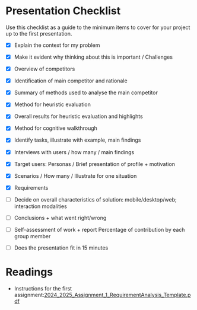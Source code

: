 



# Presentation Checklist
Use this checklist as a guide to the minimum items to cover for your project up to the first presentation.

- [X] Explain the context for my problem
- [X] Make it evident why thinking about this is important / Challenges
- [X] Overview of competitors
- [X] Identification of main competitor and rationale
- [X] Summary of methods used to analyse the main competitor
- [X] Method for heuristic evaluation
- [X] Overall results for heuristic evaluation and highlights
- [X] Method for cognitive walkthrough
- [X] Identify tasks, illustrate with example, main findings
- [X] Interviews with users / how many / main findings
- [X] Target users: Personas / Brief presentation of profile + motivation
- [X] Scenarios / How many / Illustrate for one situation
- [X] Requirements
- [ ] Decide on overall characteristics of solution: mobile/desktop/web; interaction modalities
- [ ] Conclusions + what went right/wrong
- [ ] Self-assessment of work + report Percentage of contribution by each group member
- [ ] Does the presentation fit in 15 minutes


# Readings

- Instructions for the first assignment:[2024_2025_Assignment_1_RequirementAnalysis_Template.pdf](https://uapt33090.sharepoint.com/:b:/s/OP_41549_InteraoHumanoComputador/EXF0-e_hmJlEojKH7Kx20OwBm2GcCNgdpEvmPNZ-soOMuw?e=GzATFk)